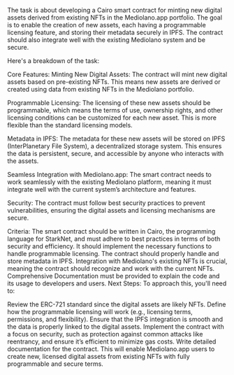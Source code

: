The task is about developing a Cairo smart contract for minting new digital assets derived from existing NFTs in the Mediolano.app portfolio. The goal is to enable the creation of new assets, each having a programmable licensing feature, and storing their metadata securely in IPFS. The contract should also integrate well with the existing Mediolano system and be secure.

Here's a breakdown of the task:

Core Features:
Minting New Digital Assets: The contract will mint new digital assets based on pre-existing NFTs. This means new assets are derived or created using data from existing NFTs in the Mediolano portfolio.

Programmable Licensing: The licensing of these new assets should be programmable, which means the terms of use, ownership rights, and other licensing conditions can be customized for each new asset. This is more flexible than the standard licensing models.

Metadata in IPFS: The metadata for these new assets will be stored on IPFS (InterPlanetary File System), a decentralized storage system. This ensures the data is persistent, secure, and accessible by anyone who interacts with the assets.

Seamless Integration with Mediolano.app: The smart contract needs to work seamlessly with the existing Mediolano platform, meaning it must integrate well with the current system’s architecture and features.

Security: The contract must follow best security practices to prevent vulnerabilities, ensuring the digital assets and licensing mechanisms are secure.

Criteria:
The smart contract should be written in Cairo, the programming language for StarkNet, and must adhere to best practices in terms of both security and efficiency.
It should implement the necessary functions to handle programmable licensing.
The contract should properly handle and store metadata in IPFS.
Integration with Mediolano's existing NFTs is crucial, meaning the contract should recognize and work with the current NFTs.
Comprehensive Documentation must be provided to explain the code and its usage to developers and users.
Next Steps:
To approach this, you'll need to:

Review the ERC-721 standard since the digital assets are likely NFTs.
Define how the programmable licensing will work (e.g., licensing terms, permissions, and flexibility).
Ensure that the IPFS integration is smooth and the data is properly linked to the digital assets.
Implement the contract with a focus on security, such as protection against common attacks like reentrancy, and ensure it’s efficient to minimize gas costs.
Write detailed documentation for the contract.
This will enable Mediolano.app users to create new, licensed digital assets from existing NFTs with fully programmable and secure terms.
